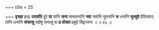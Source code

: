 +++
title = 25

+++
**वृत्रहा** इन्द्रः **परावति** दूरे **या** यानि **सना** सनातनानि **नवा** नवानि नूतनानि **च** धनानि **चुच्युवे** प्रेरितवान् तानि धनानि **संसत्सु** यज्ञेषु सभासु वा **प्र** **वोचत** प्रबूते विद्वज्जनः ॥ ॥ ४६ ॥